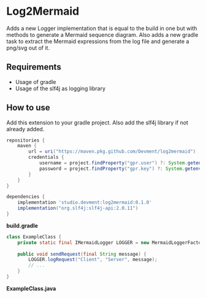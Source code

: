 # Log2Mermaid
Adds a new Logger implementation that is equal to the build in one but with methods to generate a Mermaid sequence diagram. Also adds a new gradle task to extract the Mermaid expressions from the log file and generate a png/svg out of it.

## Requirements
- Usage of gradle
- Usage of the slf4j as logging library

## How to use

Add this extension to your gradle project. Also add the slf4j library if not already added.
```groovy
repositories {
    maven {
        url = uri("https://maven.pkg.github.com/Devment/log2mermaid")
        credentials {
            username = project.findProperty("gpr.user") ?: System.getenv("USERNAME")
            password = project.findProperty("gpr.key") ?: System.getenv("TOKEN")
        }
    }
}

dependencies {
    implementation 'studio.devment:log2mermaid:0.1.0'
    implementation("org.slf4j:slf4j-api:2.0.11")
}
```
**build.gradle**

```java
class ExampleClass {
    private static final IMermaidLogger LOGGER = new MermaidLoggerFactory.getLogger(ExampleClass.class);
    
    public void sendRequest(final String message) {
        LOGGER.logRequest("Client", "Server", message);
        // ...
    }
}
```
**ExampleClass.java**